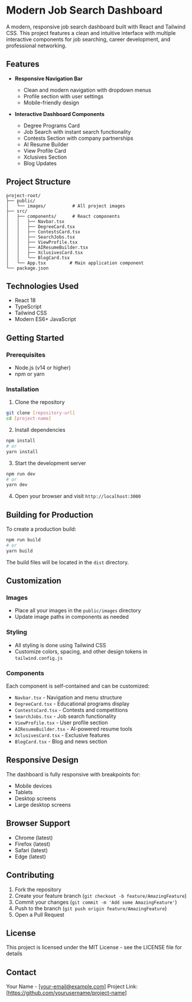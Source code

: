 # Modern Job Search Dashboard

A modern, responsive job search dashboard built with React and Tailwind CSS. This project features a clean and intuitive interface with multiple interactive components for job searching, career development, and professional networking.

## Features

- **Responsive Navigation Bar**
  - Clean and modern navigation with dropdown menus
  - Profile section with user settings
  - Mobile-friendly design

- **Interactive Dashboard Components**
  - Degree Programs Card
  - Job Search with instant search functionality
  - Contests Section with company partnerships
  - AI Resume Builder
  - View Profile Card
  - Xclusives Section
  - Blog Updates

## Project Structure

```
project-root/
├── public/
│   └── images/          # All project images
├── src/
│   ├── components/      # React components
│   │   ├── Navbar.tsx
│   │   ├── DegreeCard.tsx
│   │   ├── ContestsCard.tsx
│   │   ├── SearchJobs.tsx
│   │   ├── ViewProfile.tsx
│   │   ├── AIResumeBuilder.tsx
│   │   ├── XclusivesCard.tsx
│   │   └── BlogCard.tsx
│   └── App.tsx         # Main application component
└── package.json
```

## Technologies Used

- React 18
- TypeScript
- Tailwind CSS
- Modern ES6+ JavaScript

## Getting Started

### Prerequisites

- Node.js (v14 or higher)
- npm or yarn

### Installation

1. Clone the repository
```bash
git clone [repository-url]
cd [project-name]
```

2. Install dependencies
```bash
npm install
# or
yarn install
```

3. Start the development server
```bash
npm run dev
# or
yarn dev
```

4. Open your browser and visit `http://localhost:3000`

## Building for Production

To create a production build:

```bash
npm run build
# or
yarn build
```

The build files will be located in the `dist` directory.

## Customization

### Images
- Place all your images in the `public/images` directory
- Update image paths in components as needed

### Styling
- All styling is done using Tailwind CSS
- Customize colors, spacing, and other design tokens in `tailwind.config.js`

### Components
Each component is self-contained and can be customized:
- `Navbar.tsx` - Navigation and menu structure
- `DegreeCard.tsx` - Educational programs display
- `ContestsCard.tsx` - Contests and competitions
- `SearchJobs.tsx` - Job search functionality
- `ViewProfile.tsx` - User profile section
- `AIResumeBuilder.tsx` - AI-powered resume tools
- `XclusivesCard.tsx` - Exclusive features
- `BlogCard.tsx` - Blog and news section

## Responsive Design

The dashboard is fully responsive with breakpoints for:
- Mobile devices
- Tablets
- Desktop screens
- Large desktop screens

## Browser Support

- Chrome (latest)
- Firefox (latest)
- Safari (latest)
- Edge (latest)

## Contributing

1. Fork the repository
2. Create your feature branch (`git checkout -b feature/AmazingFeature`)
3. Commit your changes (`git commit -m 'Add some AmazingFeature'`)
4. Push to the branch (`git push origin feature/AmazingFeature`)
5. Open a Pull Request

## License

This project is licensed under the MIT License - see the LICENSE file for details

## Contact

Your Name - [your-email@example.com]
Project Link: [https://github.com/yourusername/project-name] 
